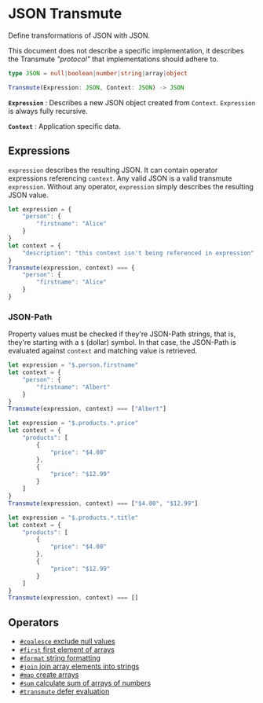 # JSON Transmute

Define transformations of JSON with JSON.

This document does not describe a specific implementation,
it describes the  Transmute *"protocol"* that implementations
should adhere to.

```typescript
type JSON = null|boolean|number|string|array|object

Transmute(Expression: JSON, Context: JSON) -> JSON
```

**`Expression`**
: Describes a new JSON object created from `Context`.  `Expression` is always fully recursive.

**`Context`**
: Application specific data.


## Expressions

`expression` describes the resulting JSON. It can contain operator expressions
referencing `context`. Any valid JSON is a valid transmute `expression`. Without
any operator, `expression` simply describes the resulting JSON value.

```javascript
let expression = {
    "person": {
        "firstname": "Alice"
    }
}
let context = {
    "description": "this context isn't being referenced in expression"
}
Transmute(expression, context) === {
    "person": {
        "firstname": "Alice"
    }
}
```

### JSON-Path

Property values must be checked if they're JSON-Path strings, that is, they're
starting with a `$` (dollar) symbol. In that case, the JSON-Path is evaluated
against `context` and matching value is retrieved.

```javascript
let expression = "$.person.firstname"
let context = {
    "person": {
        "firstname": "Albert"
    }
}
Transmute(expression, context) === ["Albert"]
```

```javascript
let expression = "$.products.*.price"
let context = {
    "products": [
        {
            "price": "$4.00"
        },
        {
            "price": "$12.99"
        }
    ]
}
Transmute(expression, context) === ["$4.00", "$12.99"]
```

```javascript
let expression = "$.products.*.title"
let context = {
    "products": [
        {
            "price": "$4.00"
        },
        {
            "price": "$12.99"
        }
    ]
}
Transmute(expression, context) === []
```

## Operators

* [`#coalesce` exclude null values](/coalesce/)
* [`#first` first element of arrays](/first/)
* [`#format` string formatting](/format/)
* [`#join` join array elements into strings](/join/)
* [`#map` create arrays](/map/)
* [`#sum` calculate sum of arrays of numbers](/sum/)
* [`#transmute` defer evaluation](/transmute/)
